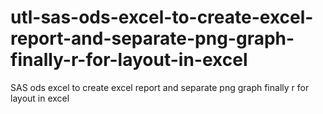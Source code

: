 # utl-sas-ods-excel-to-create-excel-report-and-separate-png-graph-finally-r-for-layout-in-excel
SAS ods excel to create excel report and separate png graph finally r for layout in excel
